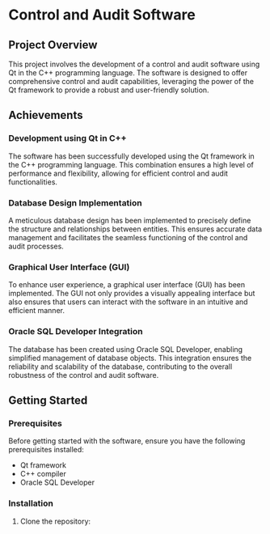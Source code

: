 # Control and Audit Software

## Project Overview

This project involves the development of a control and audit software using Qt in the C++ programming language. The software is designed to offer comprehensive control and audit capabilities, leveraging the power of the Qt framework to provide a robust and user-friendly solution.

## Achievements

### Development using Qt in C++

The software has been successfully developed using the Qt framework in the C++ programming language. This combination ensures a high level of performance and flexibility, allowing for efficient control and audit functionalities.

### Database Design Implementation

A meticulous database design has been implemented to precisely define the structure and relationships between entities. This ensures accurate data management and facilitates the seamless functioning of the control and audit processes.

### Graphical User Interface (GUI)

To enhance user experience, a graphical user interface (GUI) has been implemented. The GUI not only provides a visually appealing interface but also ensures that users can interact with the software in an intuitive and efficient manner.

### Oracle SQL Developer Integration

The database has been created using Oracle SQL Developer, enabling simplified management of database objects. This integration ensures the reliability and scalability of the database, contributing to the overall robustness of the control and audit software.

## Getting Started

### Prerequisites

Before getting started with the software, ensure you have the following prerequisites installed:

- Qt framework
- C++ compiler
- Oracle SQL Developer

### Installation

1. Clone the repository:

```bash

